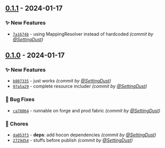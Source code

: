 
## [0.1.1] - 2024-01-17
### :sparkles: New Features
- [`7a1674b`](https://github.com/SettingDust/HoconResourceLoader/commit/7a1674ba1a12877ab72b0e41fc4039afbdcd36ea) - using MappingResolver instead of hardcoded *(commit by [@SettingDust](https://github.com/SettingDust))*


## [0.1.0] - 2024-01-17
### :sparkles: New Features
- [`b807335`](https://github.com/SettingDust/HoconResourceLoader/commit/b807335bd3a23ff9a5654bcd35cb901b48cd6cef) - just works *(commit by [@SettingDust](https://github.com/SettingDust))*
- [`97a5a29`](https://github.com/SettingDust/HoconResourceLoader/commit/97a5a2938a7dfcd3af4df3855c21f0efec4c0146) - complete resource includer *(commit by [@SettingDust](https://github.com/SettingDust))*

### :bug: Bug Fixes
- [`ca78064`](https://github.com/SettingDust/HoconResourceLoader/commit/ca78064f94d28fe697f7c60d57834e7be3daaafa) - runnable on forge and prod fabric *(commit by [@SettingDust](https://github.com/SettingDust))*

### :wrench: Chores
- [`da053f3`](https://github.com/SettingDust/HoconResourceLoader/commit/da053f33896f69fa12092775771ed3e5f08f4d8c) - **deps**: add hocon dependencies *(commit by [@SettingDust](https://github.com/SettingDust))*
- [`2729d54`](https://github.com/SettingDust/HoconResourceLoader/commit/2729d54392d0269078c08dcde6e778c3de9868b5) - stuffs before publish *(commit by [@SettingDust](https://github.com/SettingDust))*


[0.1.0]: https://github.com/SettingDust/HoconResourceLoader/compare/0.0.0...0.1.0
[0.1.1]: https://github.com/SettingDust/HoconResourceLoader/compare/0.1.0...0.1.1